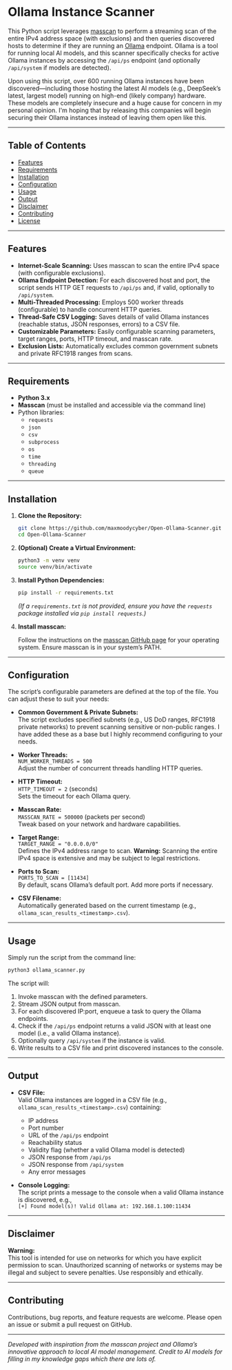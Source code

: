 # Ollama Instance Scanner

This Python script leverages [masscan](https://github.com/robertdavidgraham/masscan) to perform a streaming scan of the entire IPv4 address space (with exclusions) and then queries discovered hosts to determine if they are running an [Ollama](https://ollama.com/) endpoint. Ollama is a tool for running local AI models, and this scanner specifically checks for active Ollama instances by accessing the `/api/ps` endpoint (and optionally `/api/system` if models are detected).

Upon using this script, over 600 running Ollama instances have been discovered—including those hosting the latest AI models (e.g., DeepSeek’s latest, largest model) running on high-end (likely company) hardware. These models are completely insecure and a huge cause for concern in my personal opinion. I'm hoping that by releasing this companies will begin securing their Ollama instances instead of leaving them open like this.

---

## Table of Contents

- [Features](#features)
- [Requirements](#requirements)
- [Installation](#installation)
- [Configuration](#configuration)
- [Usage](#usage)
- [Output](#output)
- [Disclaimer](#disclaimer)
- [Contributing](#contributing)
- [License](#license)

---

## Features

- **Internet-Scale Scanning:** Uses masscan to scan the entire IPv4 space (with configurable exclusions).
- **Ollama Endpoint Detection:** For each discovered host and port, the script sends HTTP GET requests to `/api/ps` and, if valid, optionally to `/api/system`.
- **Multi-Threaded Processing:** Employs 500 worker threads (configurable) to handle concurrent HTTP queries.
- **Thread-Safe CSV Logging:** Saves details of valid Ollama instances (reachable status, JSON responses, errors) to a CSV file.
- **Customizable Parameters:** Easily configurable scanning parameters, target ranges, ports, HTTP timeout, and masscan rate.
- **Exclusion Lists:** Automatically excludes common government subnets and private RFC1918 ranges from scans.

---

## Requirements

- **Python 3.x**  
- **Masscan** (must be installed and accessible via the command line)  
- Python libraries:
  - `requests`
  - `json`
  - `csv`
  - `subprocess`
  - `os`
  - `time`
  - `threading`
  - `queue`

---

## Installation

1. **Clone the Repository:**

   ```bash
   git clone https://github.com/maxmoodycyber/Open-Ollama-Scanner.git
   cd Open-Ollama-Scanner
   ```

2. **(Optional) Create a Virtual Environment:**

   ```bash
   python3 -m venv venv
   source venv/bin/activate
   ```

3. **Install Python Dependencies:**

   ```bash
   pip install -r requirements.txt
   ```

   *(If a `requirements.txt` is not provided, ensure you have the `requests` package installed via `pip install requests`.)*

4. **Install masscan:**

   Follow the instructions on the [masscan GitHub page](https://github.com/robertdavidgraham/masscan) for your operating system. Ensure masscan is in your system’s PATH.

---

## Configuration

The script’s configurable parameters are defined at the top of the file. You can adjust these to suit your needs:

- **Common Government & Private Subnets:**  
  The script excludes specified subnets (e.g., US DoD ranges, RFC1918 private networks) to prevent scanning sensitive or non-public ranges. I have added these as a base but I highly recommend configuring to your needs.

- **Worker Threads:**  
  `NUM_WORKER_THREADS = 500`  
  Adjust the number of concurrent threads handling HTTP queries.

- **HTTP Timeout:**  
  `HTTP_TIMEOUT = 2` (seconds)  
  Sets the timeout for each Ollama query.

- **Masscan Rate:**  
  `MASSCAN_RATE = 500000` (packets per second)  
  Tweak based on your network and hardware capabilities.

- **Target Range:**  
  `TARGET_RANGE = "0.0.0.0/0"`  
  Defines the IPv4 address range to scan. **Warning:** Scanning the entire IPv4 space is extensive and may be subject to legal restrictions.

- **Ports to Scan:**  
  `PORTS_TO_SCAN = [11434]`  
  By default, scans Ollama’s default port. Add more ports if necessary.

- **CSV Filename:**  
  Automatically generated based on the current timestamp (e.g., `ollama_scan_results_<timestamp>.csv`).

---

## Usage

Simply run the script from the command line:

```bash
python3 ollama_scanner.py
```

The script will:

1. Invoke masscan with the defined parameters.
2. Stream JSON output from masscan.
3. For each discovered IP:port, enqueue a task to query the Ollama endpoints.
4. Check if the `/api/ps` endpoint returns a valid JSON with at least one model (i.e., a valid Ollama instance).
5. Optionally query `/api/system` if the instance is valid.
6. Write results to a CSV file and print discovered instances to the console.

---

## Output

- **CSV File:**  
  Valid Ollama instances are logged in a CSV file (e.g., `ollama_scan_results_<timestamp>.csv`) containing:
  - IP address
  - Port number
  - URL of the `/api/ps` endpoint
  - Reachability status
  - Validity flag (whether a valid Ollama model is detected)
  - JSON response from `/api/ps`
  - JSON response from `/api/system`
  - Any error messages

- **Console Logging:**  
  The script prints a message to the console when a valid Ollama instance is discovered, e.g.,  
  `[+] Found model(s)! Valid Ollama at: 192.168.1.100:11434`

---

## Disclaimer

**Warning:**  
This tool is intended for use on networks for which you have explicit permission to scan. Unauthorized scanning of networks or systems may be illegal and subject to severe penalties. Use responsibly and ethically.

---

## Contributing

Contributions, bug reports, and feature requests are welcome. Please open an issue or submit a pull request on GitHub.

---

*Developed with inspiration from the masscan project and Ollama’s innovative approach to local AI model management. Credit to AI models for filling in my knowledge gaps which there are lots of.*
